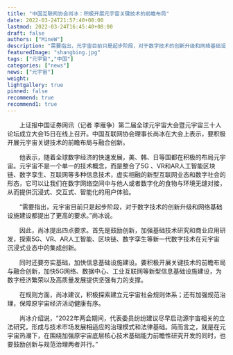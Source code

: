 ```yaml
---
title: "中国互联网协会尚冰：积极开展元宇宙关键技术的前瞻布局"
date: 2022-03-24T21:57:40+08:00
lastmod: 2022-03-24T16:45:40+08:00
draft: false
authors: ["MineW"]
description: "需要指出，元宇宙目前只是起步阶段，对于数字技术的创新升级和网络基础设施建设都提出了更高的要求。"
featuredImage: "shangbing.jpg"
tags: ["元宇宙","中国"]
categories: ["news"]
news: ["元宇宙"]
weight: 
lightgallery: true
pinned: false
recommend: true
recommend1: true
---
```




　　上证报中国证券网讯（记者 李雁争）第二届全球元宇宙大会暨元宇宙三十人论坛成立大会15日在线上召开。中国互联网协会理事长尚冰在大会上表示，要积极开展元宇宙关键技术的前瞻布局与融合创新。

　　他表示，随着全球数字经济的快速发展，美、韩、日等国都在积极的布局元宇宙。元宇宙不是一个单一的技术概念，而是整合了5G 、VR和AR人工智能区块链、数字孪生、互联网等多种信息技术，虚实相融的新型互联网业态和数字社会的形态，它可以让我们在数字网络空间中与他人或者数字化的食物与环境无缝对接，从而提供沉浸式、交互式、智能化的用户体验。

　　“需要指出，元宇宙目前只是起步阶段，对于数字技术的创新升级和网络基础设施建设都提出了更高的要求。”尚冰说。

　　因此，尚冰提出四点要求。首先是鼓励创新，加强基础技术研究和商业应用研发，探索5G、VR、AR人工智能、区块链、数字孪生等新一代数字技术在元宇宙沉浸式业态中的集成创新。

　　同时还要夯实基础，加快信息基础设施建设。要积极开展关键技术的前瞻布局与融合创新，加快5G网络、数据中心、工业互联网等新型信息基础设施建设，为数字经济繁荣以及高质量发展提供坚强有力的支撑。

　　在规则方面，尚冰建议，积极探索建立元宇宙社会规则体系；还有加强规范治理，保障原宇宙经济活动健康有序。

　　尚冰介绍说，“2022年两会期间，代表委员纷纷建议尽早启动源宇宙相关的立法研究，形成与技术市场发展相适应的治理模式和法律基础。简而言之，就是在元宇宙热潮下，在围绕加强原宇宙底层核心技术基础能力前瞻性研究开发的同时，也要鼓励创新与规范治理两者并行。”